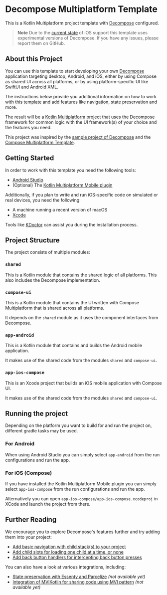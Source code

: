 # Decompose Multiplatform Template

This is a Kotlin Multiplatform project template with [Decompose](https://github.com/arkivanov/decompose) configured.

> **Note**
> Due to the  [current state](https://github.com/arkivanov/Decompose/issues/74) of iOS support this template uses experimental versions of Decompose.
> If you have any issues, please report them on GitHub.

## About this Project

You can use this template to start developing your own
[Decompose](https://github.com/arkivanov/Decompose#readme) application targeting desktop,
Android, and iOS, either by using Compose as shared UI across all platforms, or by using
platform-specific UI like SwiftUI and Android XML.

The instructions below provide you additional information on how to work with this template and add
features like navigation, state preservation and more.

The result will be a [Kotlin Multiplatform](https://kotlinlang.org/docs/multiplatform.html) project
that uses the Decompose framework for common logic with the UI framework(s) of your choice and the
features you need.

This project was inspired by the [sample project of Decompose](https://github.com/arkivanov/Decompose/tree/master/sample)
and the [Compose Multiplatform Template](https://github.com/JetBrains/compose-multiplatform-template).

## Getting Started

In order to work with this template you need the following tools:
* [Android Studio](https://developer.android.com/studio)
* (Optional) The [Kotlin Multiplatform Mobile plugin](https://plugins.jetbrains.com/plugin/14936-kotlin-multiplatform-mobile)

Additionally, if you plan to write and run iOS-specific code on simulated or real devices, you need
the following:

* A machine running a recent version of macOS
* [Xcode](https://apps.apple.com/us/app/xcode/id497799835)

Tools like [KDoctor](https://github.com/Kotlin/kdoctor) can assist you during the installation
process.

## Project Structure

The project consists of multiple modules:

### `shared`

This is a Kotlin module that contains the shared logic of all platforms. This also includes the
Decompose implementation.

### `compose-ui`

This is a Kotlin module that contains the UI written with Compose Multiplatform that is shared
across all platforms.

It depends on the `shared` module as it uses the component interfaces from Decompose.

### `app-android`

This is a Kotlin module that contains and builds the Android mobile application.

It makes use of the shared code from the modules `shared` and `compose-ui`.

### `app-ios-compose`

This is an Xcode project that builds an iOS mobile application with Compose UI.

It makes use of the shared code from the modules `shared` and `compose-ui`.

## Running the project

Depending on the platform you want to build for and run the project on, different gradle tasks may
be used.

### For Android

When using Android Studio you can simply select `app-android` from the run configurations and run
the app.

### For iOS (Compose)

If you have installed the Kotlin Multiplatform Mobile plugin you can simply select `app-ios-compose`
from the run configurations and run the app.

Alternatively you can open `app-ios-compose/app-ios-compose.xcodeproj` in XCode and launch the project
from there.

## Further Reading

We encourage you to explore Decompose's features further and try adding them into your project:

* [Add basic navigation with child stack(s) to your project](https://arkivanov.github.io/Decompose/navigation/stack/overview/)
* [Add child slots for loading one child at a time, or none](https://arkivanov.github.io/Decompose/navigation/slot/overview/)
* [Add back button handlers for intercepting back button presses](https://arkivanov.github.io/Decompose/component/back-button/)

You can also have a look at various integrations, including:
* [State preservation with Essenty and Parcelize]() _(not available yet)_
* [Integration of MVIKotlin for sharing code using MVI pattern]() _(not available yet)_
